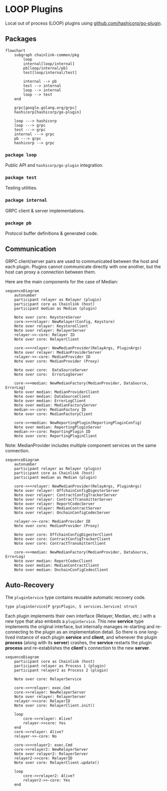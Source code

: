 # LOOP Plugins

Local out of process (LOOP) plugins using [github.com/hashicorp/go-plugin](https://github.com/hashicorp/go-plugin).

## Packages

```mermaid
flowchart
    subgraph chainlink-common/pkg
        loop
        internal[loop/internal]
        pb[loop/internal/pb]
        test[loop/internal/test]

        internal --> pb
        test --> internal
        loop --> internal
        loop --> test
    end
    
    grpc[google.golang.org/grpc]
    hashicorp[hashicorp/go-plugin]

    loop ---> hashicorp
    loop ---> grpc
    test ---> grpc
    internal ---> grpc
    pb ---> grpc
    hashicorp --> grpc

```

### `package loop`

Public API and `hashicorp/go-plugin` integration.

### `package test`

Testing utilities.

### `package internal`

GRPC client & server implementations.

### `package pb`

Protocol buffer definitions & generated code.

## Communication

GRPC client/server pairs are used to communicated between the host and each plugin.
Plugins cannot communicate directly with one another, but the host can proxy a connection between them.

Here are the main components for the case of Median:  
```mermaid
sequenceDiagram
    autonumber
    participant relayer as Relayer (plugin)
    participant core as Chainlink (host)
    participant median as Median (plugin)

    Note over core: KeystoreServer
    core->>+relayer: NewRelayer(Config, Keystore)
    Note over relayer: KeystoreClient
    Note over relayer: RelayerServer
    relayer->>-core: Relayer ID 
    Note over core: RelayerClient

    core->>+relayer: NewMedianProvider(RelayArgs, PluginArgs)
    Note over relayer: MedianProviderServer
    relayer->>-core: MedianProvider ID
    Note over core: MedianProvider (Proxy)

    Note over core:  DataSourceServer
    Note over core:  ErrorLogServer

    core->>+median: NewMedianFactory(MedianProvider, DataSource, ErrorLog)
    Note over median: MedianProviderClient
    Note over median: DataSourceClient
    Note over median: ErrorLogClient
    Note over median: MedianFactoryServer
    median->>-core: MedianFactory ID
    Note over core: MedianFactoryClient

    core->>+median: NewReportingPlugin(ReportingPluginConfig)
    Note over median: ReportingPluginServer
    median->>-core: ReportingPlugin ID
    Note over core: ReportingPluginClient
```
Note: MedianProvider includes multiple component services on the same connection.
```mermaid
sequenceDiagram
    autonumber
    participant relayer as Relayer (plugin)
    participant core as Chainlink (host)
    participant median as Median (plugin)

    core->>+relayer: NewMedianProvider(RelayArgs, PluginArgs)
    Note over relayer: OffchainConfigDigesterServer
    Note over relayer: ContractConfigTrackerServer
    Note over relayer: ContractTransmitterServer
    Note over relayer: ReportCodecServer
    Note over relayer: MedianContractServer
    Note over relayer: OnchainConfigCodecServer
    
    relayer->>-core: MedianProvider ID
    Note over core: MedianProvider (Proxy)
    
    Note over core: OffchainConfigDigesterClient
    Note over core: ContractConfigTrackerClient
    Note over core: ContractTransmitterClient
    
    core->>+median: NewMedianFactory(MedianProvider, DataSource, ErrorLog)
    Note over median: ReportCodecClient
    Note over median: MedianContractClient
    Note over median: OnchainConfigCodecClient
```

## Auto-Recovery

The `pluginService` type contains reusable automatic recovery code.

`type pluginService[P grpcPlugin, S services.Service] struct`

Each plugin implements their own interface (Relayer, Median, etc.) with a new type that also embeds a `pluginService`.
This new **service** type implements the original interface, but internally manages re-starting and re-connecting to the plugin
as an implementation detail. So there is one long-lived instance of each plugin **service** and **client**, and whenever the plugin **process** 
(along with its **server**) crashes, the **service** restarts the plugin **process** and re-establishes the **client**'s connection to the new **server**.
```mermaid
sequenceDiagram
    participant core as Chainlink (host)
    participant relayer as Process 1 (plugin)
    participant relayer2 as Process 2 (plugin)
    
    Note over core: RelayerService
    
    core->>+relayer: exec.Cmd
    core->>relayer: NewRelayerServer
    Note over relayer: RelayerServer
    relayer->>core: RelayerID
    Note over core: RelayerClient.init()
    
    loop
        core->>relayer: Alive?
        relayer->>core: Yes
    end
    core->>relayer: Alive?
    relayer->>-core: No

    core->>+relayer2: exec.Cmd
    core->>relayer2: NewRelayerServer
    Note over relayer2: RelayerServer
    relayer2->>core: RelayerID
    Note over core: RelayerClient.update()

    loop
        core->>relayer2: Alive?
        relayer2->>-core: Yes
    end
```